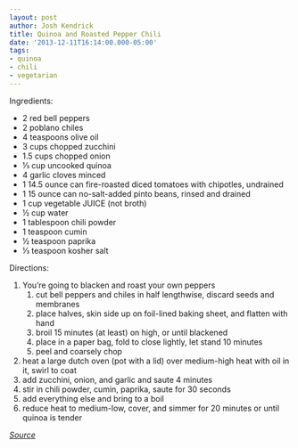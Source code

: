```yaml
---
layout: post
author: Josh Kendrick
title: Quinoa and Roasted Pepper Chili
date: '2013-12-11T16:14:00.000-05:00'
tags:
- quinoa
- chili
- vegetarian
---
```


Ingredients:
* 2 red bell peppers
* 2 poblano chiles
* 4 teaspoons olive oil
* 3 cups chopped zucchini
* 1.5 cups chopped onion
* ⅓ cup uncooked quinoa
* 4 garlic cloves minced
* 1 14.5 ounce can fire-roasted diced tomatoes with chipotles, undrained
* 1 15 ounce can no-salt-added pinto beans, rinsed and drained
* 1 cup vegetable JUICE (not broth)
* ½ cup water
* 1 tablespoon chili powder
* 1 teaspoon cumin
* ½ teaspoon paprika
* ⅓ teaspoon kosher salt

Directions:
1. You’re going to blacken and roast your own peppers
   1. cut bell peppers and chiles in half lengthwise, discard seeds and membranes
   2. place halves, skin side up on foil-lined baking sheet, and flatten with hand
   3. broil 15 minutes (at least) on high, or until blackened
   4. place in a paper bag, fold to close lightly, let stand 10 minutes
   5. peel and coarsely chop
1. heat a large dutch oven (pot with a lid) over medium-high heat with oil in it, swirl to coat
2. add zucchini, onion, and garlic and saute 4 minutes
3. stir in chili powder, cumin, paprika, saute for 30 seconds
4. add everything else and bring to a boil
5. reduce heat to medium-low, cover, and simmer for 20 minutes or until quinoa is tender

*[Source](http://www.myrecipes.com/recipe/quinoa-roasted-pepper-chili-50400000117880/)*